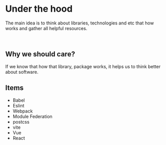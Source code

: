 # Under the hood

The main idea is to think about libraries, technologies and etc that how works and gather all helpful resources.

<br />

## Why we should care?
If we know that how that library, package works, it helps us to think better about software.

## Items

* Babel
* Eslint
* Webpack
* Module Federation
* postcss
* vite
* Vue
* React

